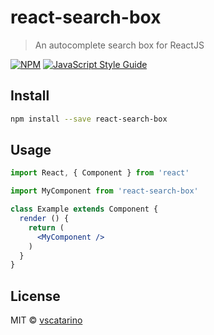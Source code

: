 # react-search-box

> An autocomplete search box for ReactJS

[![NPM](https://img.shields.io/npm/v/react-search-box.svg)](https://www.npmjs.com/package/react-search-box) [![JavaScript Style Guide](https://img.shields.io/badge/code_style-standard-brightgreen.svg)](https://standardjs.com)

## Install

```bash
npm install --save react-search-box
```

## Usage

```jsx
import React, { Component } from 'react'

import MyComponent from 'react-search-box'

class Example extends Component {
  render () {
    return (
      <MyComponent />
    )
  }
}
```

## License

MIT © [vscatarino](https://github.com/vscatarino)

